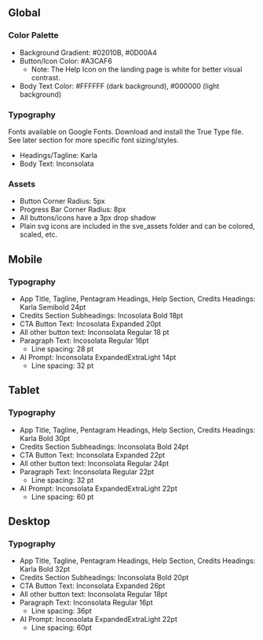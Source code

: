 ## Global
### Color Palette
- Background Gradient: #02010B, #0D00A4
- Button/Icon Color: #A3CAF6
  - Note: The Help Icon on the landing page is white for better visual contrast.
- Body Text Color: #FFFFFF (dark background), #000000 (light background)

### Typography
Fonts available on Google Fonts. Download and install the True Type file. See later section for more specific font sizing/styles.
- Headings/Tagline: Karla
- Body Text: Inconsolata

### Assets
- Button Corner Radius: 5px
- Progress Bar Corner Radius: 8px
- All buttons/icons have a 3px drop shadow
- Plain svg icons are included in the sve_assets folder and can be colored, scaled, etc.

## Mobile
### Typography
- App Title, Tagline, Pentagram Headings, Help Section, Credits Headings: Karla Semibold 24pt
- Credits Section Subheadings: Incosolata Bold 18pt
- CTA Button Text: Incosolata Expanded 20pt
- All other button text: Inconsolata Regular 18 pt
- Paragraph Text: Incosolata Regular 16pt
  - Line spacing: 28 pt
- AI Prompt: Inconsolata ExpandedExtraLight 14pt
  - Line spacing: 32 pt

## Tablet
### Typography
- App Title, Tagline, Pentagram Headings, Help Section, Credits Headings: Karla Bold 30pt
- Credits Section Subheadings: Inconsolata Bold 24pt
- CTA Button Text: Inconsolata Expanded 22pt
- All other button text: Inconsolata Regular 24pt
- Paragraph Text: Inconsolata Regular 22pt
  - Line spacing: 32 pt
- AI Prompt: Inconsolata ExpandedExtraLight 22pt
  - Line spacing: 60 pt

## Desktop
### Typography
- App Title, Tagline, Pentagram Headings, Help Section, Credits Headings: Karla Bold 32pt
- Credits Section Subheadings: Inconsolata Bold 20pt
- CTA Button Text: Inconsolata Expanded 26pt
- All other button text: Inconsolata Regular 18pt
- Paragraph Text: Inconsolata Regular 16pt
  - Line spacing: 36pt
- AI Prompt: Inconsolata ExpandedExtraLight 22pt
  - Line spacing: 60pt